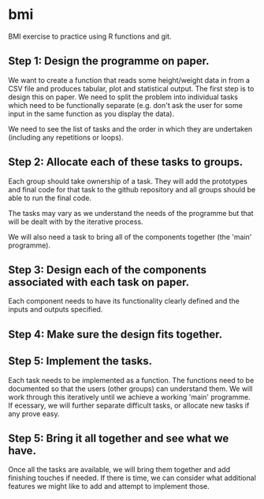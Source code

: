 # bmi
BMI exercise to practice using R functions and git.

## Step 1: Design the programme on paper.
We want to create a function that reads some height/weight data in from a CSV file and produces tabular, plot and statistical output. The first step is to design this on paper. We need to split the problem into individual tasks which need to be functionally separate (e.g. don't ask the user for some input in the same function as you display the data).

We need to see the list of tasks and the order in which they are undertaken (including any repetitions or loops).

## Step 2: Allocate each of these tasks to groups.
Each group should take ownership of a task. They will add the prototypes and final code for that task to the github repository and all groups should be able to run the final code.

The tasks may vary as we understand the needs of the programme but that will be dealt with by the iterative process.

We will also need a task to bring all of the components together (the 'main' programme).

## Step 3: Design each of the components associated with each task on paper.
Each component needs to have its functionality clearly defined and the inputs and outputs specified.

## Step 4: Make sure the design fits together.

## Step 5: Implement the tasks.
Each task needs to be implemented as a function. The functions need to be documented so that the users (other groups) can understand them. We will work through this iteratively until we achieve a working 'main' programme. If ecessary, we will further separate difficult tasks, or allocate new tasks if any prove easy.

## Step 5: Bring it all together and see what we have.
Once all the tasks are available, we will bring them together and add finishing touches if needed. If there is time, we can consider what additional features we might like to add and attempt to implement those.
